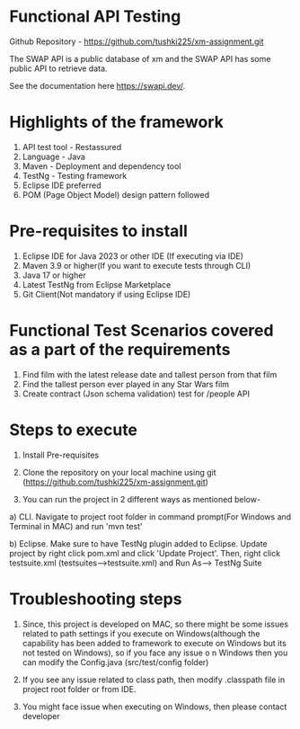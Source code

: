 # Functional API Testing


Github Repository - https://github.com/tushki225/xm-assignment.git

The SWAP API is a public database of xm and the SWAP API has some public API to retrieve data. 

See the documentation here https://swapi.dev/.

# Highlights of the framework
1. API test tool - Restassured
2. Language - Java
3. Maven - Deployment and dependency tool
4. TestNg - Testing framework
5. Eclipse IDE preferred
6. POM (Page Object Model) design pattern followed

# Pre-requisites to install
1. Eclipse IDE for Java 2023 or other IDE (If executing via IDE)
2. Maven 3.9 or higher(If you want to execute tests through CLI)
3. Java 17 or higher
4. Latest TestNg from Eclipse Marketplace
5. Git Client(Not mandatory if using Eclipse IDE)

# Functional Test Scenarios covered as a part of the requirements
1. Find film with the latest release date and tallest person from that film
2. Find the tallest person ever played in any Star Wars film
3. Create contract (Json schema validation) test for /people API

# Steps to execute	

1. Install Pre-requisites 
2. Clone the repository on your local machine using git	
	(https://github.com/tushki225/xm-assignment.git)
		
3. You can run the project in 2 different ways as mentioned below-
	
a) CLI. Navigate to project root folder in command prompt(For Windows and Terminal in MAC) and run 'mvn test'
	    
b) Eclipse. Make sure to have TestNg plugin added to Eclipse. Update project by right click pom.xml and click 'Update Project'. Then, right click testsuite.xml (testsuites-->testsuite.xml) and Run As--> TestNg Suite
	    
	    
# Troubleshooting steps		

1. Since, this project is developed on MAC, so there might be some issues related to path settings if you execute on Windows(although the capability has been added to framework to execute on Windows but its not tested on Windows), so if you face any issue o n Windows then you can modify the Config.java (src/test/config folder)

2.  If you see any issue related to class path, then modify .classpath file in project root folder or from IDE.

3. You might face issue when executing on Windows, then please contact developer  